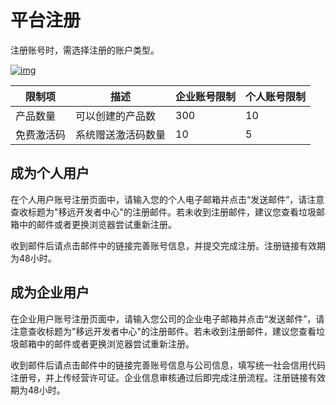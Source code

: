 # 平台注册

注册账号时，需选择注册的账户类型。

<a data-fancybox title="img" href="/zh/quickStart/image10019.png" >![img](/zh/quickStart/image10019.png)</a>

| 限制项     | 描述               | 企业账号限制 | 个人账号限制 |
| ---------- | ------------------ | ------------ | ------------ |
| 产品数量   | 可以创建的产品数   | 300           | 10           |
| 免费激活码 | 系统赠送激活码数量 |   10         | 5           |

## 成为个人用户

在个人用户账号注册页面中，请输入您的个人电子邮箱并点击“发送邮件”，请注意查收标题为"移远开发者中心"的注册邮件。若未收到注册邮件，建议您查看垃圾邮箱中的邮件或者更换浏览器尝试重新注册。

收到邮件后请点击邮件中的链接完善账号信息，并提交完成注册。注册链接有效期为48小时。

## 成为企业用户

在企业用户账号注册页面中，请输入您公司的企业电子邮箱并点击“发送邮件”，请注意查收标题为"移远开发者中心"的注册邮件。若未收到注册邮件，建议您查看垃圾邮箱中的邮件或者更换浏览器尝试重新注册。

收到邮件后请点击邮件中的链接完善账号信息与公司信息，填写统一社会信用代码注册号，并上传经营许可证。企业信息审核通过后即完成注册流程。注册链接有效期为48小时。
